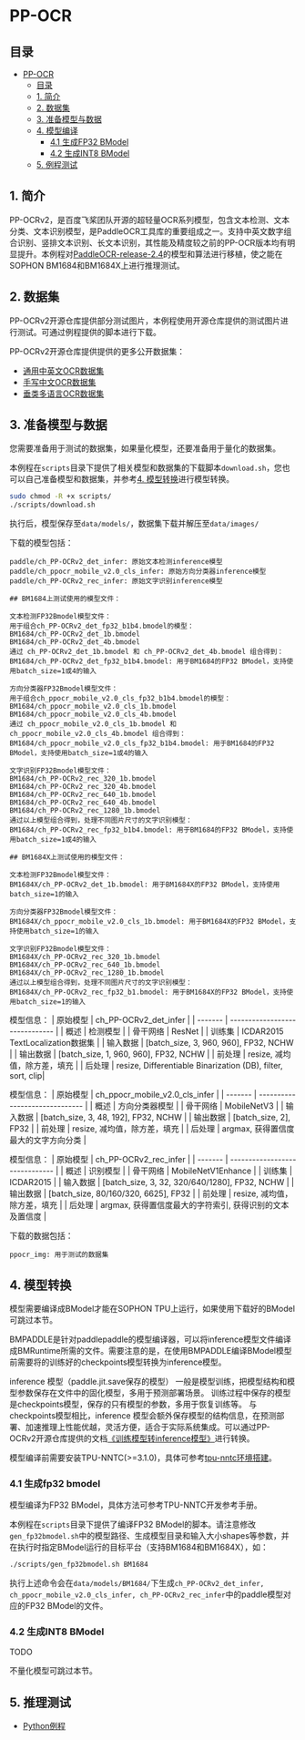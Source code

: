 # PP-OCR

## 目录
* [PP-OCR](#PP-OCR)
  * [目录](#目录)
  * [1. 简介](#1-简介)
  * [2. 数据集](#2-数据集)
  * [3. 准备模型与数据](#3-准备模型与数据)
  * [4. 模型编译](#4-模型编译)
    * [4.1 生成FP32 BModel](#41-生成fp32-bmodel)
    * [4.2 生成INT8 BModel](#42-生成int8-bmodel)
  * [5. 例程测试](#5-例程测试)
    
## 1. 简介

PP-OCRv2，是百度飞桨团队开源的超轻量OCR系列模型，包含文本检测、文本分类、文本识别模型，是PaddleOCR工具库的重要组成之一。支持中英文数字组合识别、竖排文本识别、长文本识别，其性能及精度较之前的PP-OCR版本均有明显提升。本例程对[PaddleOCR-release-2.4](https://github.com/PaddlePaddle/PaddleOCR/tree/release/2.4)的模型和算法进行移植，使之能在SOPHON BM1684和BM1684X上进行推理测试。

## 2. 数据集

PP-OCRv2开源仓库提供部分测试图片，本例程使用开源仓库提供的测试图片进行测试。可通过例程提供的脚本进行下载。

PP-OCRv2开源仓库提供提供的更多公开数据集：
- [通用中英文OCR数据集](https://github.com/PaddlePaddle/PaddleOCR/blob/release/2.4/doc/doc_ch/datasets.md)
- [手写中文OCR数据集](https://github.com/PaddlePaddle/PaddleOCR/blob/release/2.4/doc/doc_ch/handwritten_datasets.md)
- [垂类多语言OCR数据集](https://github.com/PaddlePaddle/PaddleOCR/blob/release/2.4/doc/doc_ch/vertical_and_multilingual_datasets.md)

## 3. 准备模型与数据
您需要准备用于测试的数据集，如果量化模型，还要准备用于量化的数据集。

本例程在`scripts`目录下提供了相关模型和数据集的下载脚本`download.sh`，您也可以自己准备模型和数据集，并参考[4. 模型转换](#4-模型转换)进行模型转换。
```bash
sudo chmod -R +x scripts/
./scripts/download.sh
```
执行后，模型保存至`data/models/`，数据集下载并解压至`data/images/`

下载的模型包括：
```
paddle/ch_PP-OCRv2_det_infer: 原始文本检测inference模型
paddle/ch_ppocr_mobile_v2.0_cls_infer: 原始方向分类器inference模型
paddle/ch_PP-OCRv2_rec_infer: 原始文字识别inference模型

## BM1684上测试使用的模型文件：

文本检测FP32Bmodel模型文件：
用于组合ch_PP-OCRv2_det_fp32_b1b4.bmodel的模型：
BM1684/ch_PP-OCRv2_det_1b.bmodel
BM1684/ch_PP-OCRv2_det_4b.bmodel
通过 ch_PP-OCRv2_det_1b.bmodel 和 ch_PP-OCRv2_det_4b.bmodel 组合得到：
BM1684/ch_PP-OCRv2_det_fp32_b1b4.bmodel: 用于BM1684的FP32 BModel，支持使用batch_size=1或4的输入

方向分类器FP32Bmodel模型文件：
用于组合ch_ppocr_mobile_v2.0_cls_fp32_b1b4.bmodel的模型：
BM1684/ch_ppocr_mobile_v2.0_cls_1b.bmodel
BM1684/ch_ppocr_mobile_v2.0_cls_4b.bmodel
通过 ch_ppocr_mobile_v2.0_cls_1b.bmodel 和 ch_ppocr_mobile_v2.0_cls_4b.bmodel 组合得到：
BM1684/ch_ppocr_mobile_v2.0_cls_fp32_b1b4.bmodel: 用于BM1684的FP32 BModel，支持使用batch_size=1或4的输入

文字识别FP32Bmodel模型文件：
BM1684/ch_PP-OCRv2_rec_320_1b.bmodel
BM1684/ch_PP-OCRv2_rec_320_4b.bmodel
BM1684/ch_PP-OCRv2_rec_640_1b.bmodel
BM1684/ch_PP-OCRv2_rec_640_4b.bmodel
BM1684/ch_PP-OCRv2_rec_1280_1b.bmodel
通过以上模型组合得到，处理不同图片尺寸的文字识别模型：
BM1684/ch_PP-OCRv2_rec_fp32_b1b4.bmodel: 用于BM1684的FP32 BModel，支持使用batch_size=1或4的输入

## BM1684X上测试使用的模型文件：

文本检测FP32Bmodel模型文件：
BM1684X/ch_PP-OCRv2_det_1b.bmodel: 用于BM1684X的FP32 BModel，支持使用batch_size=1的输入

方向分类器FP32Bmodel模型文件：
BM1684X/ch_ppocr_mobile_v2.0_cls_1b.bmodel: 用于BM1684X的FP32 BModel，支持使用batch_size=1的输入

文字识别FP32Bmodel模型文件：
BM1684X/ch_PP-OCRv2_rec_320_1b.bmodel
BM1684X/ch_PP-OCRv2_rec_640_1b.bmodel
BM1684X/ch_PP-OCRv2_rec_1280_1b.bmodel
通过以上模型组合得到，处理不同图片尺寸的文字识别模型：
BM1684X/ch_PP-OCRv2_rec_fp32_b1.bmodel: 用于BM1684X的FP32 BModel，支持使用batch_size=1的输入
```

模型信息：
| 原始模型 | ch_PP-OCRv2_det_infer | 
| ------- | ------------------------------  |
| 概述     | 检测模型 | 
| 骨干网络 | ResNet | 
| 训练集   | ICDAR2015 TextLocalization数据集 | 
| 输入数据 | [batch_size, 3, 960, 960], FP32, NCHW |
| 输出数据 | [batch_size, 1, 960, 960], FP32, NCHW |
| 前处理   | resize, 减均值，除方差，填充 |
| 后处理   | resize, Differentiable Binarization (DB), filter, sort, clip|

模型信息：
| 原始模型 | ch_ppocr_mobile_v2.0_cls_infer | 
| ------- | ------------------------------  |
| 概述     | 方向分类器模型 | 
| 骨干网络 | MobileNetV3 | 
| 输入数据 | [batch_size, 3, 48, 192], FP32, NCHW |
| 输出数据 | [batch_size, 2], FP32 |
| 前处理   | resize, 减均值，除方差，填充 |
| 后处理   | argmax, 获得置信度最大的文字方向分类 |

模型信息：
| 原始模型 | ch_PP-OCRv2_rec_infer | 
| ------- | ------------------------------  |
| 概述     | 识别模型 | 
| 骨干网络 | MobileNetV1Enhance  | 
| 训练集   | ICDAR2015 | 
| 输入数据 | [batch_size, 3, 32, 320/640/1280], FP32, NCHW |
| 输出数据 | [batch_size, 80/160/320, 6625], FP32 |
| 前处理   | resize, 减均值，除方差，填充 |
| 后处理   | argmax, 获得置信度最大的字符索引, 获得识别的文本及置信度 |



下载的数据包括：
```
ppocr_img: 用于测试的数据集
```

## 4. 模型转换
模型需要编译成BModel才能在SOPHON TPU上运行，如果使用下载好的BModel可跳过本节。

BMPADDLE是针对paddlepaddle的模型编译器，可以将inference模型文件编译成BMRuntime所需的文件。需要注意的是，在使用BMPADDLE编译BModel模型前需要将的训练好的checkpoints模型转换为inference模型。

inference 模型（paddle.jit.save保存的模型） 一般是模型训练，把模型结构和模型参数保存在文件中的固化模型，多用于预测部署场景。 训练过程中保存的模型是checkpoints模型，保存的只有模型的参数，多用于恢复训练等。 与checkpoints模型相比，inference 模型会额外保存模型的结构信息，在预测部署、加速推理上性能优越，灵活方便，适合于实际系统集成。可以通过PP-OCRv2开源仓库提供的文档[《训练模型转inference模型》](https://github.com/PaddlePaddle/PaddleOCR/blob/release/2.4/doc/doc_ch/inference.md)进行转换。

模型编译前需要安装TPU-NNTC(>=3.1.0)，具体可参考[tpu-nntc环境搭建](../docs/Environment_Install_Guide.md#1-tpu-nntc环境搭建)。

### 4.1 生成fp32 bmodel
模型编译为FP32 BModel，具体方法可参考TPU-NNTC开发参考手册。

本例程在`scripts`目录下提供了编译FP32 BModel的脚本。请注意修改`gen_fp32bmodel.sh`中的模型路径、生成模型目录和输入大小shapes等参数，并在执行时指定BModel运行的目标平台（支持BM1684和BM1684X），如：

```bash
./scripts/gen_fp32bmodel.sh BM1684
```
执行上述命令会在`data/models/BM1684/`下生成`ch_PP-OCRv2_det_infer, ch_ppocr_mobile_v2.0_cls_infer, ch_PP-OCRv2_rec_infer`中的paddle模型对应的FP32 BModel的文件。

### 4.2 生成INT8 BModel
TODO 

不量化模型可跳过本节。

## 5. 推理测试
* [Python例程](python/README.md)

